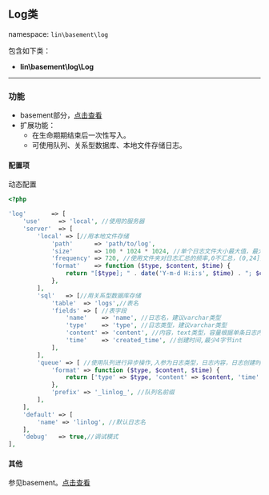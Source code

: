 Log类
----
namespace: `lin\basement\log`

包含如下类：

* **lin\basement\log\Log**

---

### 功能

* basement部分，[点击查看](https://github.com/linlanye/basement)
* 扩展功能：
	* 在生命期期结束后一次性写入。
	* 可使用队列、关系型数据库、本地文件存储日志。



#### 配置项

动态配置

~~~php
<?php

'log'       => [
    'use'     => 'local', //使用的服务器
    'server'  => [
        'local' => [//用本地文件存储
            'path'      => 'path/to/log',
            'size'      => 100 * 1024 * 1024, //单个日志文件大小最大值，最大不超过2gb
            'frequency' => 720, //使用文件夹对日志汇总的频率,0不汇总，(0,24]按小时,(24,720]按天，>720按月
            'format'    => function ($type, $content, $time) {
                return "[$type]; " . date('Y-m-d H:i:s', $time) . "; $content"; //对日志进行格式化后写入
            },
        ],
        'sql'   => [//用关系型数据库存储
            'table'  => 'logs',//表名
            'fields' => [ //表字段
                'name'    => 'name', //日志名，建议varchar类型
                'type'    => 'type', //日志类型，建议varchar类型
                'content' => 'content', //内容，text类型，容量根据单条日志内容上限定
                'time'    => 'created_time', //创建时间,最少4字节int
            ],
        ],
        'queue' => [ //使用队列进行异步操作,入参为日志类型，日志内容，日志创建时间
            'format' => function ($type, $content, $time) {
                return ['type' => $type, 'content' => $content, 'time' => $time]; //对日志进行格式化后存入队列
            },
            'prefix' => '_linlog_', //队列名前缀
        ],
    ],
    'default' => [
        'name' => 'linlog', //默认日志名
    ],
    'debug'   => true,//调试模式
],

~~~

#### 其他

参见basement。[点击查看](https://github.com/linlanye/basement)


